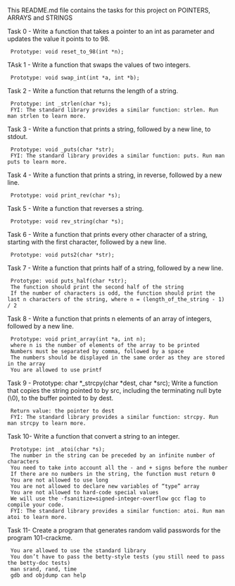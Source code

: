 This README.md file contains the tasks for this project on POINTERS, ARRAYS and STRINGS

Task 0 - Write a function that takes a pointer to an int as parameter and updates the value it points to to 98.

	 Prototype: void reset_to_98(int *n);

TAsk 1 - Write a function that swaps the values of two integers.

	 Prototype: void swap_int(int *a, int *b);

Task 2 - Write a function that returns the length of a string.

	 Prototype: int _strlen(char *s);
	 FYI: The standard library provides a similar function: strlen. Run man strlen to learn more.

Task 3 - Write a function that prints a string, followed by a new line, to stdout.

	 Prototype: void _puts(char *str);
	 FYI: The standard library provides a similar function: puts. Run man puts to learn more.

Task 4 - Write a function that prints a string, in reverse, followed by a new line.

	 Prototype: void print_rev(char *s);

Task 5 - Write a function that reverses a string.

	 Prototype: void rev_string(char *s);

Task 6 - Write a function that prints every other character of a string, starting with the first character, followed by a new line.

	 Prototype: void puts2(char *str);

Task 7 - Write a function that prints half of a string, followed by a new line.

	 Prototype: void puts_half(char *str);
	 The function should print the second half of the string
	 If the number of characters is odd, the function should print the last n characters of the string, where n = (length_of_the_string - 1) / 2

Task 8 - Write a function that prints n elements of an array of integers, followed by a new line.

	 Prototype: void print_array(int *a, int n);
	 where n is the number of elements of the array to be printed
	 Numbers must be separated by comma, followed by a space
	 The numbers should be displayed in the same order as they are stored in the array
	 You are allowed to use printf

Task 9 - Prototype: char *_strcpy(char *dest, char *src);
	 Write a function that copies the string pointed to by src, including the terminating null byte (\0), to the buffer pointed to by dest.

	 Return value: the pointer to dest
	 FYI: The standard library provides a similar function: strcpy. Run man strcpy to learn more.

Task 10- Write a function that convert a string to an integer.

	 Prototype: int _atoi(char *s);
	 The number in the string can be preceded by an infinite number of characters
	 You need to take into account all the - and + signs before the number
	 If there are no numbers in the string, the function must return 0
	 You are not allowed to use long
	 You are not allowed to declare new variables of “type” array
	 You are not allowed to hard-code special values
	 We will use the -fsanitize=signed-integer-overflow gcc flag to compile your code.
	 FYI: The standard library provides a similar function: atoi. Run man atoi to learn more.

Task 11- Create a program that generates random valid passwords for the program 101-crackme.

	 You are allowed to use the standard library
	 You don’t have to pass the betty-style tests (you still need to pass the betty-doc tests)
	 man srand, rand, time
	 gdb and objdump can help
